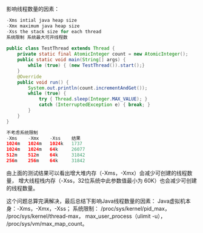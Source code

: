 影响线程数量的因素：

```java
-Xms intial java heap size
-Xmx maximum java heap size
-Xss the stack size for each thread
系统限制 系统最大可开线程数
    
public class TestThread extends Thread {
    private static final AtomicInteger count = new AtomicInteger();
    public static void main(String[] args) {
        while (true) { (new TestThread()).start();}
    }
    @Override
    public void run() {
        System.out.println(count.incrementAndGet());
        while (true) {
            try { Thread.sleep(Integer.MAX_VALUE); }
            catch (InterruptedException e) { break; }
        }
    }
}

不考虑系统限制
-Xms    -Xmx    -Xss    结果
1024m   1024m   1024k   1737
1024m   1024m   64k     26077
512m    512m    64k     31842
256m    256m    64k     31842
```

由上面的测试结果可以看出增大堆内存（-Xms，-Xmx）会减少可创建的线程数量，
增大线程栈内存（-Xss，32位系统中此参数值最小为 60K）也会减少可创建的线程数量。

这个问题总算完满解决，最后总结下影响Java线程数量的因素：
    Java虚拟机本身：-Xms，-Xmx，-Xss；
    系统限制：
        /proc/sys/kernel/pid_max，
        /proc/sys/kernel/thread-max，
        max_user_process（ulimit -u），
        /proc/sys/vm/max_map_count。